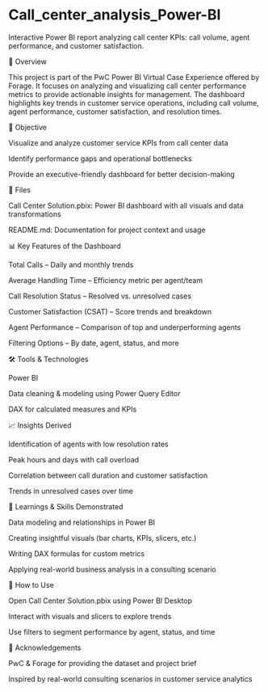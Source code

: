 # Call_center_analysis_Power-BI
Interactive Power BI report analyzing call center KPIs: call volume, agent performance, and customer satisfaction.

📌 Overview

This project is part of the PwC Power BI Virtual Case Experience offered by Forage. It focuses on analyzing and visualizing call center performance metrics to provide actionable insights for management. The dashboard highlights key trends in customer service operations, including call volume, agent performance, customer satisfaction, and resolution times.

🎯 Objective

Visualize and analyze customer service KPIs from call center data

Identify performance gaps and operational bottlenecks

Provide an executive-friendly dashboard for better decision-making

📂 Files

Call Center Solution.pbix: Power BI dashboard with all visuals and data transformations

README.md: Documentation for project context and usage

📊 Key Features of the Dashboard

Total Calls – Daily and monthly trends

Average Handling Time – Efficiency metric per agent/team

Call Resolution Status – Resolved vs. unresolved cases

Customer Satisfaction (CSAT) – Score trends and breakdown

Agent Performance – Comparison of top and underperforming agents

Filtering Options – By date, agent, status, and more

🛠 Tools & Technologies

Power BI

Data cleaning & modeling using Power Query Editor

DAX for calculated measures and KPIs

📈 Insights Derived

Identification of agents with low resolution rates

Peak hours and days with call overload

Correlation between call duration and customer satisfaction

Trends in unresolved cases over time

🧠 Learnings & Skills Demonstrated

Data modeling and relationships in Power BI

Creating insightful visuals (bar charts, KPIs, slicers, etc.)

Writing DAX formulas for custom metrics

Applying real-world business analysis in a consulting scenario

🚀 How to Use

Open Call Center Solution.pbix using Power BI Desktop

Interact with visuals and slicers to explore trends

Use filters to segment performance by agent, status, and time

🤝 Acknowledgements

PwC & Forage for providing the dataset and project brief

Inspired by real-world consulting scenarios in customer service analytics
